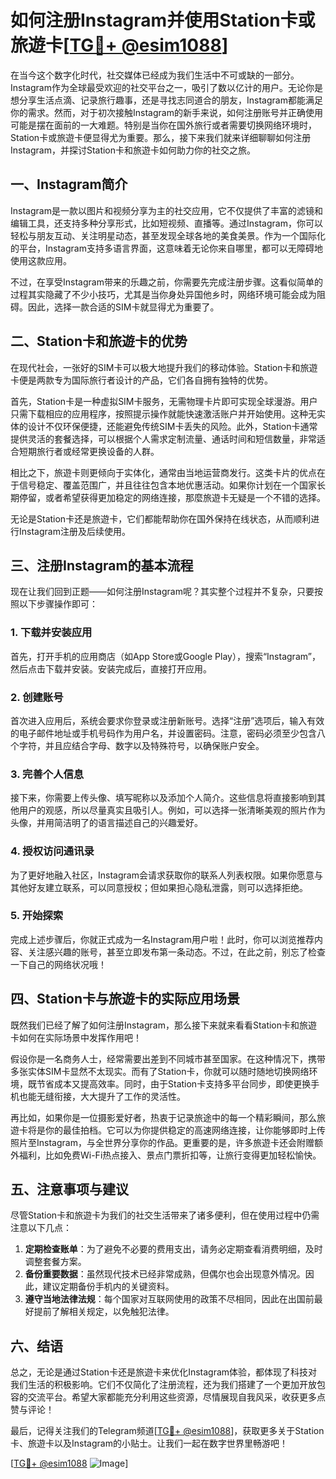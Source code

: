 # 如何注册Instagram并使用Station卡或旅遊卡[[TG💪+ @esim1088](https://t.me/s/esim1088)]

在当今这个数字化时代，社交媒体已经成为我们生活中不可或缺的一部分。Instagram作为全球最受欢迎的社交平台之一，吸引了数以亿计的用户。无论你是想分享生活点滴、记录旅行趣事，还是寻找志同道合的朋友，Instagram都能满足你的需求。然而，对于初次接触Instagram的新手来说，如何注册账号并正确使用可能是摆在面前的一大难题。特别是当你在国外旅行或者需要切换网络环境时，Station卡或旅遊卡便显得尤为重要。那么，接下来我们就来详细聊聊如何注册Instagram，并探讨Station卡和旅遊卡如何助力你的社交之旅。

## 一、Instagram简介

Instagram是一款以图片和视频分享为主的社交应用，它不仅提供了丰富的滤镜和编辑工具，还支持多种分享形式，比如短视频、直播等。通过Instagram，你可以轻松与朋友互动、关注明星动态，甚至发现全球各地的美食美景。作为一个国际化的平台，Instagram支持多语言界面，这意味着无论你来自哪里，都可以无障碍地使用这款应用。

不过，在享受Instagram带来的乐趣之前，你需要先完成注册步骤。这看似简单的过程其实隐藏了不少小技巧，尤其是当你身处异国他乡时，网络环境可能会成为阻碍。因此，选择一款合适的SIM卡就显得尤为重要了。

## 二、Station卡和旅遊卡的优势

在现代社会，一张好的SIM卡可以极大地提升我们的移动体验。Station卡和旅遊卡便是两款专为国际旅行者设计的产品，它们各自拥有独特的优势。

首先，Station卡是一种虚拟SIM卡服务，无需物理卡片即可实现全球漫游。用户只需下载相应的应用程序，按照提示操作就能快速激活账户并开始使用。这种无实体的设计不仅环保便捷，还能避免传统SIM卡丢失的风险。此外，Station卡通常提供灵活的套餐选择，可以根据个人需求定制流量、通话时间和短信数量，非常适合短期旅行者或经常更换设备的人群。

相比之下，旅遊卡则更倾向于实体化，通常由当地运营商发行。这类卡片的优点在于信号稳定、覆盖范围广，并且往往包含本地优惠活动。如果你计划在一个国家长期停留，或者希望获得更加稳定的网络连接，那麼旅遊卡无疑是一个不错的选择。

无论是Station卡还是旅遊卡，它们都能帮助你在国外保持在线状态，从而顺利进行Instagram注册及后续使用。

## 三、注册Instagram的基本流程

现在让我们回到正题——如何注册Instagram呢？其实整个过程并不复杂，只要按照以下步骤操作即可：

### 1. 下载并安装应用
首先，打开手机的应用商店（如App Store或Google Play），搜索“Instagram”，然后点击下载并安装。安装完成后，直接打开应用。

### 2. 创建账号
首次进入应用后，系统会要求你登录或注册新账号。选择“注册”选项后，输入有效的电子邮件地址或手机号码作为用户名，并设置密码。注意，密码必须至少包含八个字符，并且应结合字母、数字以及特殊符号，以确保账户安全。

### 3. 完善个人信息
接下来，你需要上传头像、填写昵称以及添加个人简介。这些信息将直接影响到其他用户的观感，所以尽量真实且吸引人。例如，可以选择一张清晰美观的照片作为头像，并用简洁明了的语言描述自己的兴趣爱好。

### 4. 授权访问通讯录
为了更好地融入社区，Instagram会请求获取你的联系人列表权限。如果你愿意与其他好友建立联系，可以同意授权；但如果担心隐私泄露，则可以选择拒绝。

### 5. 开始探索
完成上述步骤后，你就正式成为一名Instagram用户啦！此时，你可以浏览推荐内容、关注感兴趣的账号，甚至立即发布第一条动态。不过，在此之前，别忘了检查一下自己的网络状况哦！

## 四、Station卡与旅遊卡的实际应用场景

既然我们已经了解了如何注册Instagram，那么接下来就来看看Station卡和旅遊卡如何在实际场景中发挥作用吧！

假设你是一名商务人士，经常需要出差到不同城市甚至国家。在这种情况下，携带多张实体SIM卡显然不太现实。而有了Station卡，你就可以随时随地切换网络环境，既节省成本又提高效率。同时，由于Station卡支持多平台同步，即使更换手机也能无缝衔接，大大提升了工作的灵活性。

再比如，如果你是一位摄影爱好者，热衷于记录旅途中的每一个精彩瞬间，那么旅遊卡将是你的最佳拍档。它可以为你提供稳定的高速网络连接，让你能够即时上传照片至Instagram，与全世界分享你的作品。更重要的是，许多旅遊卡还会附赠额外福利，比如免费Wi-Fi热点接入、景点门票折扣等，让旅行变得更加轻松愉快。

## 五、注意事项与建议

尽管Station卡和旅遊卡为我们的社交生活带来了诸多便利，但在使用过程中仍需注意以下几点：

1. **定期检查账单**：为了避免不必要的费用支出，请务必定期查看消费明细，及时调整套餐方案。
2. **备份重要数据**：虽然现代技术已经非常成熟，但偶尔也会出现意外情况。因此，建议定期备份手机内的关键资料。
3. **遵守当地法律法规**：每个国家对互联网使用的政策不尽相同，因此在出国前最好提前了解相关规定，以免触犯法律。

## 六、结语

总之，无论是通过Station卡还是旅遊卡来优化Instagram体验，都体现了科技对我们生活的积极影响。它们不仅简化了注册流程，还为我们搭建了一个更加开放包容的交流平台。希望大家都能充分利用这些资源，尽情展现自我风采，收获更多点赞与评论！

最后，记得关注我们的Telegram频道[[TG💪+ @esim1088](https://t.me/s/esim1088)]，获取更多关于Station卡、旅遊卡以及Instagram的小贴士。让我们一起在数字世界里畅游吧！

[[TG💪+ @esim1088](https://t.me/s/esim1088) ![Image](https://i.postimg.cc/4NQfJmqS/Snipaste-2025-05-13-00-14-12.png)]